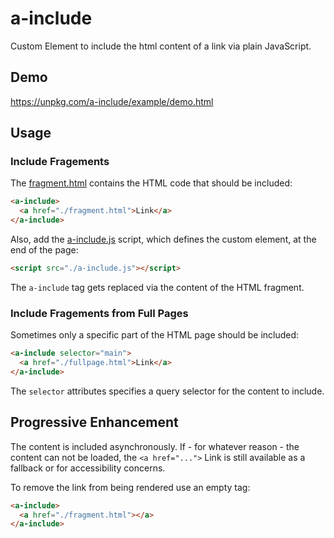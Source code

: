 # a-include

Custom Element to include the html content of a link via plain JavaScript.

## Demo

https://unpkg.com/a-include/example/demo.html

## Usage

### Include Fragements

The [fragment.html](example/fragment.html) contains the HTML code that should be included:

```html
<a-include>
  <a href="./fragment.html">Link</a>
</a-include>
```

Also, add the [a-include.js](./a-include.js) script, which defines the custom element, at the end of the page:

```html
<script src="./a-include.js"></script>
```

The `a-include` tag gets replaced via the content of the HTML fragment.

### Include Fragements from Full Pages

Sometimes only a specific part of the HTML page should be included:

```html
<a-include selector="main">
  <a href="./fullpage.html">Link</a>
</a-include>
```

The `selector` attributes specifies a query selector for the content to include.

## Progressive Enhancement
The content is included asynchronously.
If - for whatever reason - the content can not be loaded, the `<a href="...">` Link is still available 
as a fallback or for accessibility concerns.

To remove the link from being rendered use an empty tag:

```html
<a-include>
  <a href="./fragment.html"></a>
</a-include>
```

